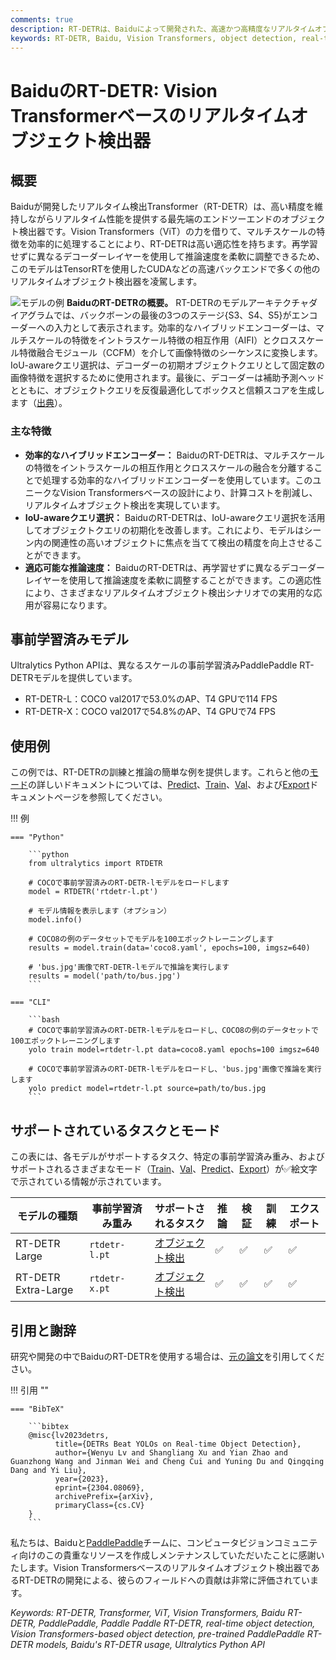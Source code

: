 ```yaml
---
comments: true
description: RT-DETRは、Baiduによって開発された、高速かつ高精度なリアルタイムオブジェクト検出器です。Vision Transformers（ViT）の力を借りて、マルチスケールの特徴を効率的に処理します。RT-DETRは非常に適応性があり、再学習せずに異なるデコーダーレイヤーを使用して推論速度を柔軟に調整できます。このモデルは、TensorRTを使用したCUDAなどの高速エンドバックエンドで優れた性能を発揮し、多くの他のリアルタイムオブジェクト検出器を凌駕します。
keywords: RT-DETR, Baidu, Vision Transformers, object detection, real-time performance, CUDA, TensorRT, IoU-aware query selection, Ultralytics, Python API, PaddlePaddle
---
```


# BaiduのRT-DETR: Vision Transformerベースのリアルタイムオブジェクト検出器

## 概要

Baiduが開発したリアルタイム検出Transformer（RT-DETR）は、高い精度を維持しながらリアルタイム性能を提供する最先端のエンドツーエンドのオブジェクト検出器です。Vision Transformers（ViT）の力を借りて、マルチスケールの特徴を効率的に処理することにより、RT-DETRは高い適応性を持ちます。再学習せずに異なるデコーダーレイヤーを使用して推論速度を柔軟に調整できるため、このモデルはTensorRTを使用したCUDAなどの高速バックエンドで多くの他のリアルタイムオブジェクト検出器を凌駕します。

![モデルの例](https://user-images.githubusercontent.com/26833433/238963168-90e8483f-90aa-4eb6-a5e1-0d408b23dd33.png)
**BaiduのRT-DETRの概要。** RT-DETRのモデルアーキテクチャダイアグラムでは、バックボーンの最後の3つのステージ{S3、S4、S5}がエンコーダーへの入力として表示されます。効率的なハイブリッドエンコーダーは、マルチスケールの特徴をイントラスケール特徴の相互作用（AIFI）とクロススケール特徴融合モジュール（CCFM）を介して画像特徴のシーケンスに変換します。IoU-awareクエリ選択は、デコーダーの初期オブジェクトクエリとして固定数の画像特徴を選択するために使用されます。最後に、デコーダーは補助予測ヘッドとともに、オブジェクトクエリを反復最適化してボックスと信頼スコアを生成します（[出典](https://arxiv.org/pdf/2304.08069.pdf)）。

### 主な特徴

- **効率的なハイブリッドエンコーダー：** BaiduのRT-DETRは、マルチスケールの特徴をイントラスケールの相互作用とクロススケールの融合を分離することで処理する効率的なハイブリッドエンコーダーを使用しています。このユニークなVision Transformersベースの設計により、計算コストを削減し、リアルタイムオブジェクト検出を実現しています。
- **IoU-awareクエリ選択：** BaiduのRT-DETRは、IoU-awareクエリ選択を活用してオブジェクトクエリの初期化を改善します。これにより、モデルはシーン内の関連性の高いオブジェクトに焦点を当てて検出の精度を向上させることができます。
- **適応可能な推論速度：** BaiduのRT-DETRは、再学習せずに異なるデコーダーレイヤーを使用して推論速度を柔軟に調整することができます。この適応性により、さまざまなリアルタイムオブジェクト検出シナリオでの実用的な応用が容易になります。

## 事前学習済みモデル

Ultralytics Python APIは、異なるスケールの事前学習済みPaddlePaddle RT-DETRモデルを提供しています。

- RT-DETR-L：COCO val2017で53.0%のAP、T4 GPUで114 FPS
- RT-DETR-X：COCO val2017で54.8%のAP、T4 GPUで74 FPS

## 使用例

この例では、RT-DETRの訓練と推論の簡単な例を提供します。これらと他の[モード](../modes/index.md)の詳しいドキュメントについては、[Predict](../modes/predict.md)、[Train](../modes/train.md)、[Val](../modes/val.md)、および[Export](../modes/export.md)ドキュメントページを参照してください。

!!! 例

    === "Python"

        ```python
        from ultralytics import RTDETR

        # COCOで事前学習済みのRT-DETR-lモデルをロードします
        model = RTDETR('rtdetr-l.pt')

        # モデル情報を表示します（オプション）
        model.info()

        # COCO8の例のデータセットでモデルを100エポックトレーニングします
        results = model.train(data='coco8.yaml', epochs=100, imgsz=640)

        # 'bus.jpg'画像でRT-DETR-lモデルで推論を実行します
        results = model('path/to/bus.jpg')
        ```

    === "CLI"

        ```bash
        # COCOで事前学習済みのRT-DETR-lモデルをロードし、COCO8の例のデータセットで100エポックトレーニングします
        yolo train model=rtdetr-l.pt data=coco8.yaml epochs=100 imgsz=640

        # COCOで事前学習済みのRT-DETR-lモデルをロードし、'bus.jpg'画像で推論を実行します
        yolo predict model=rtdetr-l.pt source=path/to/bus.jpg
        ```

## サポートされているタスクとモード

この表には、各モデルがサポートするタスク、特定の事前学習済み重み、およびサポートされるさまざまなモード（[Train](../modes/train.md)、[Val](../modes/val.md)、[Predict](../modes/predict.md)、[Export](../modes/export.md)）が✅絵文字で示されている情報が示されています。

| モデルの種類              | 事前学習済み重み      | サポートされるタスク                     | 推論 | 検証 | 訓練 | エクスポート |
|---------------------|---------------|--------------------------------|----|----|----|--------|
| RT-DETR Large       | `rtdetr-l.pt` | [オブジェクト検出](../tasks/detect.md) | ✅  | ✅  | ✅  | ✅      |
| RT-DETR Extra-Large | `rtdetr-x.pt` | [オブジェクト検出](../tasks/detect.md) | ✅  | ✅  | ✅  | ✅      |

## 引用と謝辞

研究や開発の中でBaiduのRT-DETRを使用する場合は、[元の論文](https://arxiv.org/abs/2304.08069)を引用してください。

!!! 引用 ""

    === "BibTeX"

        ```bibtex
        @misc{lv2023detrs,
              title={DETRs Beat YOLOs on Real-time Object Detection},
              author={Wenyu Lv and Shangliang Xu and Yian Zhao and Guanzhong Wang and Jinman Wei and Cheng Cui and Yuning Du and Qingqing Dang and Yi Liu},
              year={2023},
              eprint={2304.08069},
              archivePrefix={arXiv},
              primaryClass={cs.CV}
        }
        ```

私たちは、Baiduと[PaddlePaddle](https://github.com/PaddlePaddle/PaddleDetection)チームに、コンピュータビジョンコミュニティ向けのこの貴重なリソースを作成しメンテナンスしていただいたことに感謝いたします。Vision Transformersベースのリアルタイムオブジェクト検出器であるRT-DETRの開発による、彼らのフィールドへの貢献は非常に評価されています。

*Keywords: RT-DETR, Transformer, ViT, Vision Transformers, Baidu RT-DETR, PaddlePaddle, Paddle Paddle RT-DETR, real-time object detection, Vision Transformers-based object detection, pre-trained PaddlePaddle RT-DETR models, Baidu's RT-DETR usage, Ultralytics Python API*
